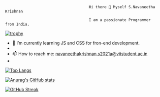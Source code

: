                                           Hi there 👋 Myself S.Navaneetha Krishnan
                                                           
                                          I am a passionate Programmer from India.




[![trophy](https://github-profile-trophy.vercel.app/?username=Archangel0007&theme=onedark&row=1)](https://github.com/ryo-ma/github-profile-trophy)

- 🌱 I’m currently learning JS and CSS for fron-end development.
- 
- 📫 How to reach me: navaneethakrishnan.s2021a@vitstudent.ac.in
- 
[![Top Langs](https://github-readme-stats-sigma-five.vercel.app/api/top-langs/?username=Archangel0007)](https://github.com/anuraghazra/github-readme-stats)


[![Anurag's GitHub stats](https://github-readme-stats-sigma-five.vercel.app/api?username=Archangel0007)]([https://github.com/anuraghazra/github-readme-stats])


[![GitHub Streak](https://streak-stats.demolab.com?user=Archangel0007)](https://git.io/streak-stats)


